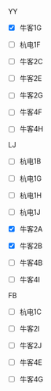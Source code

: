 YY

- [x] 牛客1G
- [ ] 杭电1F
- [ ] 牛客2C
- [ ] 牛客2E
- [ ] 牛客2G
- [ ] 牛客4F
- [ ] 牛客4H







LJ

- [ ] 杭电1B
- [ ] 杭电1G
- [ ] 杭电1H
- [ ] 杭电1J
- [x] 牛客2A
- [x] 牛客2B
- [ ] 牛客4B
- [ ] 牛客4I









FB

- [ ] 杭电1C
- [ ] 牛客2I
- [ ] 牛客2J
- [ ] 牛客4E
- [ ] 牛客4G





